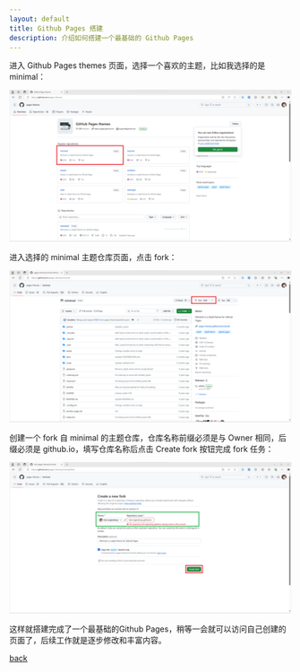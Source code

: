 ```yaml
---
layout: default
title: Github Pages 搭建
description: 介绍如何搭建一个最基础的 Github Pages
---
```


进入 Github Pages themes 页面，选择一个喜欢的主题，比如我选择的是 minimal：

![go to Github Pages themes and select minimal as Github Pages themes](../images/GitHubPages-1-themes.png)

进入选择的 minimal 主题仓库页面，点击 fork：

![go to minimal theme page and press fork button](../images/GitHubPages-2-minimal.png)

创建一个 fork 自 minimal 的主题仓库，仓库名称前缀必须是与 Owner 相同，后缀必须是 github.io，填写仓库名称后点击 Create fork 按钮完成 fork 任务：

![create a fork of minimal](../images/GitHubPages-3-forkMinimal.png)

这样就搭建完成了一个最基础的Github Pages，稍等一会就可以访问自己创建的页面了，后续工作就是逐步修改和丰富内容。

[back](./../)